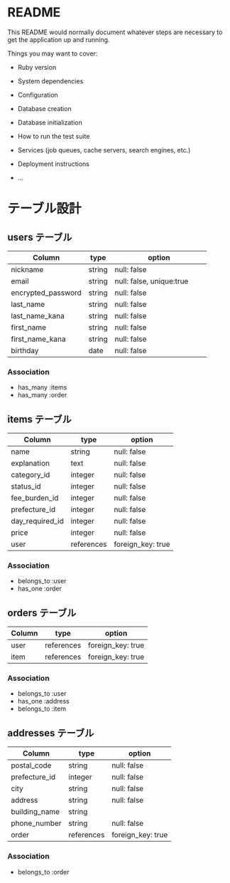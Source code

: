 # README

This README would normally document whatever steps are necessary to get the
application up and running.

Things you may want to cover:

* Ruby version

* System dependencies

* Configuration

* Database creation

* Database initialization

* How to run the test suite

* Services (job queues, cache servers, search engines, etc.)

* Deployment instructions

* ...

# テーブル設計

## users テーブル

| Column             | type   | option                   |
| ------------------ | ------ | ------------------------ |
| nickname           | string | null: false              |
| email              | string | null: false, unique:true |
| encrypted_password | string | null: false　　　　　　　　 |
| last_name          | string | null: false              |
| last_name_kana     | string | null: false              |
| first_name         | string | null: false              |
| first_name_kana    | string | null: false              |
| birthday           | date   | null: false              |

### Association
- has_many :items
- has_many :order


## items テーブル

| Column          | type       | option            |
| --------------- | ---------- | ----------------- |
| name            | string     | null: false       |
| explanation     | text       | null: false       |
| category_id     | integer    | null: false       |
| status_id       | integer    | null: false       |
| fee_burden_id   | integer    | null: false       |
| prefecture_id   | integer    | null: false       |
| day_required_id | integer    | null: false       |
| price           | integer    | null: false       |
| user            | references | foreign_key: true |

### Association
- belongs_to :user
- has_one :order


##  orders テーブル

| Column | type       | option            |
| ------ | ---------- | ----------------- |
| user   | references | foreign_key: true |
| item   | references | foreign_key: true |

### Association
- belongs_to :user
- has_one :address
- belongs_to :item

## addresses テーブル

| Column           | type       | option            |
| ---------------- | ---------- | ----------------- |
| postal_code      | string     | null: false       |
| prefecture_id    | integer    | null: false       |
| city             | string     | null: false       |
| address          | string     | null: false       |
| building_name    | string     |                   |
| phone_number     | string     | null: false       |
| order            | references | foreign_key: true |

### Association
- belongs_to :order